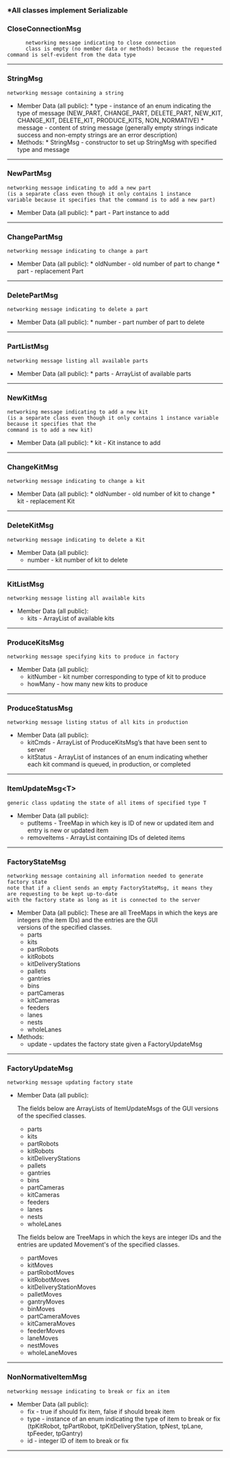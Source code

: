 ### \*All classes implement Serializable

### CloseConnectionMsg
          networking message indicating to close connection
          class is empty (no member data or methods) because the requested command is self-evident from the data type

***

### StringMsg
    networking message containing a string
* Member Data (all public):
      * type - instance of an enum indicating the type of message (NEW_PART, CHANGE_PART, DELETE_PART, NEW_KIT, CHANGE_KIT, DELETE_KIT, PRODUCE_KITS, NON_NORMATIVE)
      * message - content of string message (generally empty strings indicate success and non-empty strings are an error description)
* Methods:
      * StringMsg - constructor to set up StringMsg with specified type and message

***

### NewPartMsg
    networking message indicating to add a new part 
    (is a separate class even though it only contains 1 instance 
    variable because it specifies that the command is to add a new part)
* Member Data (all public):
      * part - Part instance to add

***

### ChangePartMsg
    networking message indicating to change a part
* Member Data (all public):
      * oldNumber - old number of part to change
      * part - replacement Part

***

### DeletePartMsg
    networking message indicating to delete a part
* Member Data (all public):
      * number - part number of part to delete

***

### PartListMsg
    networking message listing all available parts
* Member Data (all public):
      * parts - ArrayList of available parts

***

### NewKitMsg
    networking message indicating to add a new kit
    (is a separate class even though it only contains 1 instance variable because it specifies that the       
    command is to add a new kit)
* Member Data (all public):
      * kit - Kit instance to add

***

### ChangeKitMsg
    networking message indicating to change a kit
* Member Data (all public):
      * oldNumber - old number of kit to change
      * kit - replacement Kit

***

### DeleteKitMsg
    networking message indicating to delete a Kit
* Member Data (all public):
     * number - kit number of kit to delete

***

### KitListMsg
    networking message listing all available kits
* Member Data (all public):
     * kits - ArrayList of available kits

***

### ProduceKitsMsg
    networking message specifying kits to produce in factory
* Member Data (all public):
     * kitNumber - kit number corresponding to type of kit to produce
     * howMany - how many new kits to produce

***

### ProduceStatusMsg
    networking message listing status of all kits in production
* Member Data (all public):
     * kitCmds - ArrayList of ProduceKitsMsg’s that have been sent to server
     * kitStatus - ArrayList of instances of an enum indicating whether each kit command is queued, in production, or completed

***

### ItemUpdateMsg&lt;T&gt;
    generic class updating the state of all items of specified type T
* Member Data (all public):
     * putItems - TreeMap in which key is ID of new or updated item and entry is new or updated item
     * removeItems - ArrayList<Integer> containing IDs of deleted items

***

### FactoryStateMsg
    networking message containing all information needed to generate factory state
    note that if a client sends an empty FactoryStateMsg, it means they are requesting to be kept up-to-date                
    with the factory state as long as it is connected to the server
* Member Data (all public):
    These are all TreeMaps in which the keys are integers (the item IDs) and the entries are the GUI     
    versions of the specified classes.
     * parts
     * kits
     * partRobots
     * kitRobots
     * kitDeliveryStations
     * pallets
     * gantries
     * bins
     * partCameras
     * kitCameras
     * feeders
     * lanes
     * nests
     * wholeLanes
* Methods:
     * update - updates the factory state given a FactoryUpdateMsg

***
### FactoryUpdateMsg
    networking message updating factory state
* Member Data (all public):

    The fields below are ArrayLists of ItemUpdateMsgs of the GUI versions of the specified classes.
     * parts
     * kits
     * partRobots
     * kitRobots
     * kitDeliveryStations
     * pallets
     * gantries
     * bins
     * partCameras
     * kitCameras
     * feeders
     * lanes
     * nests
     * wholeLanes

    The fields below are TreeMaps in which the keys are integer IDs and the entries are updated Movement's of the specified classes.
     * partMoves
     * kitMoves
     * partRobotMoves
     * kitRobotMoves
     * kitDeliveryStationMoves
     * palletMoves
     * gantryMoves
     * binMoves
     * partCameraMoves
     * kitCameraMoves
     * feederMoves
     * laneMoves
     * nestMoves
     * wholeLaneMoves

***

### NonNormativeItemMsg
    networking message indicating to break or fix an item
* Member Data (all public):
     * fix - true if should fix item, false if should break item
     * type - instance of an enum indicating the type of item to break or fix (tpKitRobot, tpPartRobot, tpKitDeliveryStation, tpNest, tpLane, tpFeeder, tpGantry)
     * id - integer ID of item to break or fix

***